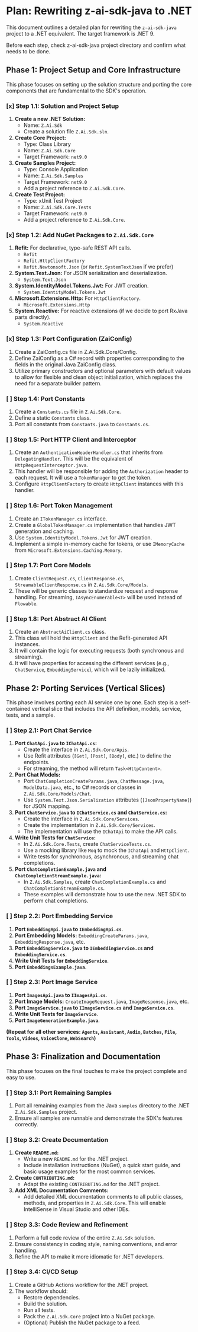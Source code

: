 # Plan: Rewriting z-ai-sdk-java to .NET

This document outlines a detailed plan for rewriting the `z-ai-sdk-java` project to a .NET equivalent. The target framework is .NET 9.

Before each step, check z-ai-sdk-java project directory and confirm what needs to be done.

## Phase 1: Project Setup and Core Infrastructure

This phase focuses on setting up the solution structure and porting the core components that are fundamental to the SDK's operation.

### [x] Step 1.1: Solution and Project Setup

1.  **Create a new .NET Solution:**
    *   Name: `Z.Ai.Sdk`
    *   Create a solution file `Z.Ai.Sdk.sln`.
2.  **Create Core Project:**
    *   Type: Class Library
    *   Name: `Z.Ai.Sdk.Core`
    *   Target Framework: `net9.0`
3.  **Create Samples Project:**
    *   Type: Console Application
    *   Name: `Z.Ai.Sdk.Samples`
    *   Target Framework: `net9.0`
    *   Add a project reference to `Z.Ai.Sdk.Core`.
4.  **Create Test Project:**
    *   Type: xUnit Test Project
    *   Name: `Z.Ai.Sdk.Core.Tests`
    *   Target Framework: `net9.0`
    *   Add a project reference to `Z.Ai.Sdk.Core`.

### [x] Step 1.2: Add NuGet Packages to `Z.Ai.Sdk.Core`

1.  **Refit:** For declarative, type-safe REST API calls.
    *   `Refit`
    *   `Refit.HttpClientFactory`
    *   `Refit.Newtonsoft.Json` (or `Refit.SystemTextJson` if we prefer)
2.  **System.Text.Json:** For JSON serialization and deserialization.
    *   `System.Text.Json`
3.  **System.IdentityModel.Tokens.Jwt:** For JWT creation.
    *   `System.IdentityModel.Tokens.Jwt`
4.  **Microsoft.Extensions.Http:** For `HttpClientFactory`.
    *   `Microsoft.Extensions.Http`
5.  **System.Reactive:** For reactive extensions (if we decide to port RxJava parts directly).
    *   `System.Reactive`

### [x] Step 1.3: Port Configuration (ZaiConfig)

1. Create a ZaiConfig.cs file in Z.Ai.Sdk.Core/Config.
2. Define ZaiConfig as a C# record with properties corresponding to the fields in the
    original Java ZaiConfig class.
3. Utilize primary constructors and optional parameters with default values to allow for
    flexible and clean object initialization, which replaces the need for a separate
    builder pattern.

### [ ] Step 1.4: Port Constants

1.  Create a `Constants.cs` file in `Z.Ai.Sdk.Core`.
2.  Define a static `Constants` class.
3.  Port all constants from `Constants.java` to `Constants.cs`.

### [ ] Step 1.5: Port HTTP Client and Interceptor

1.  Create an `AuthenticationHeaderHandler.cs` that inherits from `DelegatingHandler`. This will be the equivalent of `HttpRequestInterceptor.java`.
2.  This handler will be responsible for adding the `Authorization` header to each request. It will use a `TokenManager` to get the token.
3.  Configure `HttpClientFactory` to create `HttpClient` instances with this handler.

### [ ] Step 1.6: Port Token Management

1.  Create an `ITokenManager.cs` interface.
2.  Create a `GlobalTokenManager.cs` implementation that handles JWT generation and caching.
3.  Use `System.IdentityModel.Tokens.Jwt` for JWT creation.
4.  Implement a simple in-memory cache for tokens, or use `IMemoryCache` from `Microsoft.Extensions.Caching.Memory`.

### [ ] Step 1.7: Port Core Models

1.  Create `ClientRequest.cs`, `ClientResponse.cs`, `StreamableClientResponse.cs` in `Z.Ai.Sdk.Core/Models`.
2.  These will be generic classes to standardize request and response handling. For streaming, `IAsyncEnumerable<T>` will be used instead of `Flowable`.

### [ ] Step 1.8: Port Abstract AI Client

1.  Create an `AbstractAiClient.cs` class.
2.  This class will hold the `HttpClient` and the Refit-generated API instances.
3.  It will contain the logic for executing requests (both synchronous and streaming).
4.  It will have properties for accessing the different services (e.g., `ChatService`, `EmbeddingService`), which will be lazily initialized.

## Phase 2: Porting Services (Vertical Slices)

This phase involves porting each AI service one by one. Each step is a self-contained vertical slice that includes the API definition, models, service, tests, and a sample.

### [ ] Step 2.1: Port Chat Service

1.  **Port `ChatApi.java` to `IChatApi.cs`:**
    *   Create the interface in `Z.Ai.Sdk.Core/Apis`.
    *   Use Refit attributes (`[Get]`, `[Post]`, `[Body]`, etc.) to define the endpoints.
    *   For streaming, the method will return `Task<HttpContent>`.
2.  **Port Chat Models:**
    *   Port `ChatCompletionCreateParams.java`, `ChatMessage.java`, `ModelData.java`, etc., to C# records or classes in `Z.Ai.Sdk.Core/Models/Chat`.
    *   Use `System.Text.Json.Serialization` attributes (`[JsonPropertyName]`) for JSON mapping.
3.  **Port `ChatService.java` to `IChatService.cs` and `ChatService.cs`:**
    *   Create the interface in `Z.Ai.Sdk.Core/Services`.
    *   Create the implementation in `Z.Ai.Sdk.Core/Services`.
    *   The implementation will use the `IChatApi` to make the API calls.
4.  **Write Unit Tests for `ChatService`:**
    *   In `Z.Ai.Sdk.Core.Tests`, create `ChatServiceTests.cs`.
    *   Use a mocking library like `Moq` to mock the `IChatApi` and `HttpClient`.
    *   Write tests for synchronous, asynchronous, and streaming chat completions.
5.  **Port `ChatCompletionExample.java` and `ChatCompletionStreamExample.java`:**
    *   In `Z.Ai.Sdk.Samples`, create `ChatCompletionExample.cs` and `ChatCompletionStreamExample.cs`.
    *   These examples will demonstrate how to use the new .NET SDK to perform chat completions.

### [ ] Step 2.2: Port Embedding Service

1.  **Port `EmbeddingApi.java` to `IEmbeddingApi.cs`**.
2.  **Port Embedding Models:** `EmbeddingCreateParams.java`, `EmbeddingResponse.java`, etc.
3.  **Port `EmbeddingService.java` to `IEmbeddingService.cs` and `EmbeddingService.cs`**.
4.  **Write Unit Tests for `EmbeddingService`**.
5.  **Port `EmbeddingsExample.java`**.

### [ ] Step 2.3: Port Image Service

1.  **Port `ImagesApi.java` to `IImagesApi.cs`**.
2.  **Port Image Models:** `CreateImageRequest.java`, `ImageResponse.java`, etc.
3.  **Port `ImageService.java` to `IImageService.cs` and `ImageService.cs`**.
4.  **Write Unit Tests for `ImageService`**.
5.  **Port `ImageGenerationExample.java`**.

**(Repeat for all other services: `Agents`, `Assistant`, `Audio`, `Batches`, `File`, `Tools`, `Videos`, `VoiceClone`, `WebSearch`)**

## Phase 3: Finalization and Documentation

This phase focuses on the final touches to make the project complete and easy to use.

### [ ] Step 3.1: Port Remaining Samples

1.  Port all remaining examples from the Java `samples` directory to the .NET `Z.Ai.Sdk.Samples` project.
2.  Ensure all samples are runnable and demonstrate the SDK's features correctly.

### [ ] Step 3.2: Create Documentation

1.  **Create `README.md`:**
    *   Write a new `README.md` for the .NET project.
    *   Include installation instructions (NuGet), a quick start guide, and basic usage examples for the most common services.
2.  **Create `CONTRIBUTING.md`:**
    *   Adapt the existing `CONTRIBUTING.md` for the .NET project.
3.  **Add XML Documentation Comments:**
    *   Add detailed XML documentation comments to all public classes, methods, and properties in `Z.Ai.Sdk.Core`. This will enable IntelliSense in Visual Studio and other IDEs.

### [ ] Step 3.3: Code Review and Refinement

1.  Perform a full code review of the entire `Z.Ai.Sdk` solution.
2.  Ensure consistency in coding style, naming conventions, and error handling.
3.  Refine the API to make it more idiomatic for .NET developers.

### [ ] Step 3.4: CI/CD Setup

1.  Create a GitHub Actions workflow for the .NET project.
2.  The workflow should:
    *   Restore dependencies.
    *   Build the solution.
    *   Run all tests.
    *   Pack the `Z.Ai.Sdk.Core` project into a NuGet package.
    *   (Optional) Publish the NuGet package to a feed.
